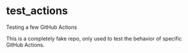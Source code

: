 # test_actions
Testing a few GitHub Actions

This is a completely fake repo, only used to test the behavior of specific GitHub Actions.
